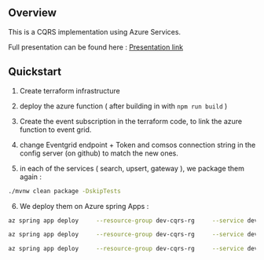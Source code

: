 ## Overview

This is a CQRS implementation using Azure Services.

Full presentation can be found here : [Presentation link](https://docs.google.com/presentation/d/1dFtx48FfI9SLz0w9gUmCfHPFU4FizrWqacQEvBQa6wg/edit#slide=id.gd1d1ee2289_0_139)

## Quickstart

1. Create terraform infrastructure

2. deploy the azure function ( after building in with `npm run build` )

3. Create the event subscription in the terraform code, to link the azure function to event grid.

4. change  Eventgrid endpoint + Token and comsos connection string in the config server (on github) to match the new ones.

5. in each of the services ( search, upsert, gateway ), we package them again : 

```bash
./mvnw clean package -DskipTests
```

6. We deploy them on Azure spring Apps :

```bash
az spring app deploy     --resource-group dev-cqrs-rg     --service dev-cqrs-springcloud     --name search-microservice     --artifact-path target/search-microservice-0.0.1-SNAPSHOT.jar --deployment default
```

```bash
az spring app deploy     --resource-group dev-cqrs-rg     --service dev-cqrs-springcloud     --name upsert-microservice     --artifact-path target/upsert-microservice-0.0.1-SNAPSHOT.jar --deployment default
```

```bash
az spring app deploy     --resource-group dev-cqrs-rg     --service dev-cqrs-springcloud     --name gateway-service    --artifact-path target/gateway-service-0.0.1-SNAPSHOT.jar --deployment default
```

